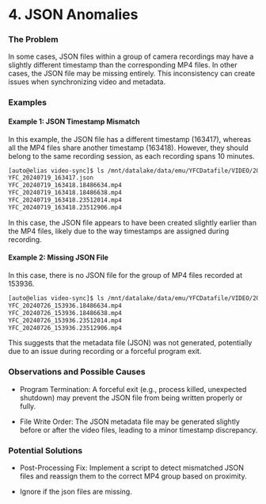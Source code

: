 # **4. JSON Anomalies**

### **The Problem**

In some cases, JSON files within a group of camera recordings may have a slightly different timestamp than the corresponding MP4 files. In other cases, the JSON file may be missing entirely. This inconsistency can create issues when synchronizing video and metadata.

### **Examples**

#### **Example 1: JSON Timestamp Mismatch**

In this example, the JSON file has a different timestamp (163417), whereas all the MP4 files share another timestamp (163418). However, they should belong to the same recording session, as each recording spans 10 minutes.

```bash
[auto@elias video-sync]$ ls /mnt/datalake/data/emu/YFCDatafile/VIDEO/20240719/ | grep 20240719_1634
YFC_20240719_163417.json
YFC_20240719_163418.18486634.mp4
YFC_20240719_163418.18486638.mp4
YFC_20240719_163418.23512014.mp4
YFC_20240719_163418.23512906.mp4
```

In this case, the JSON file appears to have been created slightly earlier than the MP4 files, likely due to the way timestamps are assigned during recording.

#### **Example 2: Missing JSON File**

In this case, there is no JSON file for the group of MP4 files recorded at 153936.

```bash
[auto@elias video-sync]$ ls /mnt/datalake/data/emu/YFCDatafile/VIDEO/20240719/ | grep 20240726_1539
YFC_20240726_153936.18486634.mp4
YFC_20240726_153936.18486638.mp4
YFC_20240726_153936.23512014.mp4
YFC_20240726_153936.23512906.mp4
```

This suggests that the metadata file (JSON) was not generated, potentially due to an issue during recording or a forceful program exit.

### **Observations and Possible Causes**

- Program Termination: A forceful exit (e.g., process killed, unexpected shutdown) may prevent the JSON file from being written properly or fully.
    
- File Write Order: The JSON metadata file may be generated slightly before or after the video files, leading to a minor timestamp discrepancy.

### **Potential Solutions**

- Post-Processing Fix: Implement a script to detect mismatched JSON files and reassign them to the correct MP4 group based on proximity.

- Ignore if the json files are missing.
